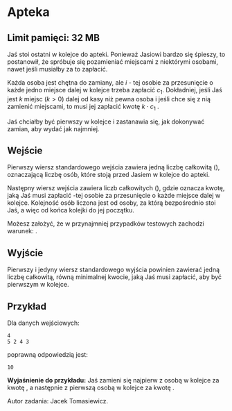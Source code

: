 # Apteka
## Limit pamięci: 32 MB

Jaś stoi ostatni w kolejce do apteki. Ponieważ Jasiowi bardzo się śpieszy, to postanowił, że spróbuje się pozamieniać miejscami z niektórymi osobami, nawet jeśli musiałby za to zapłacić.

Każda osoba jest chętna do zamiany, ale $i$ - tej osobie za przesunięcie o każde jedno miejsce dalej w kolejce trzeba zapłacić $c_{1}$. Dokładniej, jeśli Jaś jest $k$ miejsc $(k > 0)$ dalej od kasy niż pewna osoba i jeśli chce się z nią zamienić miejscami, to musi jej zapłacić kwotę $k \cdot c_1$ .

Jaś chciałby być pierwszy w kolejce i zastanawia się, jak dokonywać zamian, aby wydać jak najmniej.

## Wejście

Pierwszy wiersz standardowego wejścia zawiera jedną liczbę całkowitą (), oznaczającą liczbę osób, które stoją przed Jasiem w kolejce do apteki.

Następny wiersz wejścia zawiera liczb całkowitych (), gdzie oznacza kwotę, jaką Jaś musi zapłacić -tej osobie za przesunięcie o każde miejsce dalej w kolejce. Kolejność osób liczona jest od osoby, za którą bezpośrednio stoi Jaś, a więc od końca kolejki do jej początku.

Możesz założyć, że w przynajmniej przypadków testowych zachodzi warunek: .
## Wyjście

Pierwszy i jedyny wiersz standardowego wyjścia powinien zawierać jedną liczbę całkowitą, równą minimalnej kwocie, jaką Jaś musi zapłacić, aby być pierwszym w kolejce.

## Przykład

Dla danych wejściowych:

```
4
5 2 4 3
```

poprawną odpowiedzią jest:

```
10
```

**Wyjaśnienie do przykładu:** Jaś zamieni się najpierw z osobą w kolejce za kwotę , a następnie z pierwszą osobą w kolejce za kwotę .

Autor zadania: Jacek Tomasiewicz.